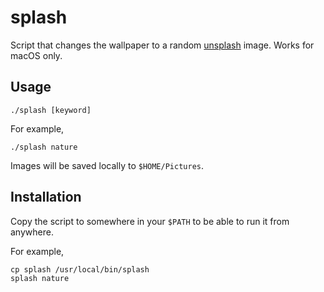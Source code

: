 # splash
Script that changes the wallpaper to a random [unsplash](https://unsplash.com) image.
Works for macOS only.

## Usage

    ./splash [keyword]

For example,

    ./splash nature

Images will be saved locally to `$HOME/Pictures`.

## Installation

Copy the script to somewhere in your `$PATH` to be able to run it from anywhere.

For example,

    cp splash /usr/local/bin/splash
    splash nature
